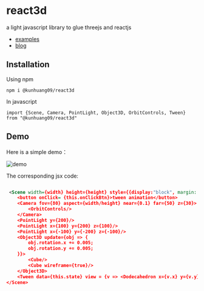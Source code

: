 # react3d

a light javascript library to glue threejs and reactjs

- [examples](https://github.com/hku/react3d-examples.git) 
- [blog](https://hku.github.io/articles/react3d/)

## Installation

Using npm

```
npm i @kunhuang09/react3d
```

In javascript

```
import {Scene, Camera, PointLight, Object3D, OrbitControls, Tween} from "@kunhuang09/react3d"
```

## Demo

Here is a simple demo：

![demo](https://hku.github.io//articles/react3d/img/capture.gif)

The corresponding jsx code:

```xml

 <Scene width={width} height={height} style={{display:"block", margin: 0, cursor:"pointer"}}>
	<button onClick= {this.onClickBtn}>tween animation</button>
	<Camera fov={80} aspect={width/height} near={0.1} far={50} z={30}>
		<OrbitControls/>
	</Camera>
	<PointLight y={200}/>
	<PointLight x={100} y={200} z={100}/>
	<PointLight x={-100} y={-200} z={-100}/>
	<Object3D update={obj => {
		obj.rotation.x += 0.005;
		obj.rotation.y += 0.005;
	}}>
		<Cube/>
		<Cube wireframe={true}/>
	</Object3D>
	<Tween data={this.state} view = {v => <Dodecahedron x={v.x} y={v.y}/>}/>
</Scene>

```